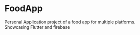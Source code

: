 # FoodApp
Personal Application project of a food app for multiple platforms. Showcasing Flutter and firebase

